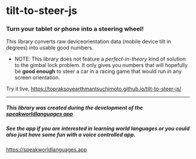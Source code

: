 # tilt-to-steer-js
### Turn your tablet or phone into a steering wheel!
This library converts raw deviceorientation data (mobile device tilt in degrees) into usable good numbers.

- NOTE: This library does not feature a *perfect-in-theory* kind of solution to the gimbal lock problem. It only gives you numbers that will hopefully be **good enough**  to steer a car in a racing game that would run in any screen orientation.

Try it live,
https://topraksoyearthmantsuchimoto.github.io/tilt-to-steer-js/
___
##### This library was created during the development of the [speakworldlanguages app](https://github.com/speakworldlanguages)
##### See the app if you are interested in learning world languages or you could also just have some fun with a voice controlled app.
https://speakworldlanguages.app
